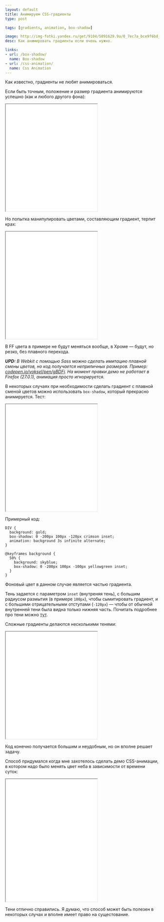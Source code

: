 ```yaml
---
layout: default
title: Анимируем CSS-градиенты
type: post

tags: [gradients, animation, box-shadow]

image: http://img-fotki.yandex.ru/get/9104/5091629.9a/0_7ec7a_bce9f6bd_M.png
desc: Как анимировать градиенты если очень нужно.

links:
- url: /box-shadow/
  name: Box-shadow
- url: /css-animation/
  name: Css Animation
---
```

Как известно, градиенты не любят анимироваться.<!--more-->

Если быть точным, положение и размер градиента анимируются успешно (как и любого другого фона):

<iframe class="live-snippet" style="height: 350px" src="../assets/demo/animation-for-gradients/demo_1.html?css"></iframe>

Но попытка манипулировать цветами, составляющим градиент, терпит крах:

<iframe class="live-snippet" style="height: 350px" src="../assets/demo/animation-for-gradients/demo_2.html?css"></iframe>

В FF цвета в примере не будут меняться вообще, в Хроме — будут, но резко, без плавного перехода.

<i><b>UPD:</b> В Webkit с помощью Sass можно сделать имитацию плавной смены цветов, но код получается неприличных размеров. Пример: <a href="http://codepen.io/yoksel/pen/gBDFj">codepen.io/yoksel/pen/gBDFj</a>.
На момент правки демо не работает в Firefox (27.0.1), анимация просто игнорируется.</i>

В некоторых случаях при необходимости сделать градиент с плавной сменой цветов можно использовать <code>box-shadow</code>, который прекрасно анимируется. Тест:

<iframe class="live-snippet" style="height: 350px" src="../assets/demo/animation-for-gradients/demo_
3.html?output"></iframe>

Примерный код:

<pre><code class="language-css">DIV {
  background: gold;
  box-shadow: 0 -200px 100px -120px crimson inset;
  animation: background 3s infinite alternate;
}

@keyframes background {
  50% {
    background: skyblue;
    box-shadow: 0 -200px 100px -100px yellowgreen inset;
  }
}</code></pre>

Фоновый цвет в данном случае является частью градиента.

Тень задается с параметром <code>inset</code> (внутреняя тень), с большим радиусом размытия (в примере <code>100px</code>), чтобы сымитировать градиент, и с большими отрицательными отступами (<code>-120px</code>) — чтобы от обычной внутренней тени была видна только нижняя часть. Почитать подробнее про тени можно <a href="/box-shadow/">тут</a>.

Сложные градиенты делаются несколькими тенями:

<iframe class="live-snippet" style="height: 350px" src="../assets/demo/animation-for-gradients/demo_4.html?css"></iframe>

Код конечно получается большим и неудобным, но он вполне решает задачу.

Способ придумался когда мне захотелось сделать демо CSS-анимации, в котором надо было менять цвет неба в зависимости от времени суток:

<iframe class="live-snippet" style="height: 400px" src="../assets/demo/animation-for-gradients/demo_5
.html?output"></iframe>

Тени отлично справились. Я думаю, что способ может быть полезен в некоторых случах и вполне имеет право на сущестование.


